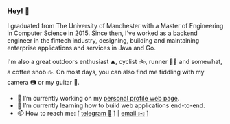 ### Hey! 👋

I graduated from The University of Manchester with a Master of Engineering in Computer Science in 2015. Since then, I've worked as a backend engineer in the fintech industry, designing, building and maintaining enterprise applications and services in Java and Go.

I'm also a great outdoors enthusiast ⛰, cyclist 🚲, runner 🏃‍♂️ and somewhat, a coffee snob ☕️. On most days, you can also find me fiddling with my camera 📷 or my guitar 🎸.

- 🔭 I’m currently working on my [personal profile web page](https://github.com/bgguna/me).
- 🌱 I’m currently learning how to build web applications end-to-end.
- 📫 How to reach me: [ [telegram 💬](t.me/bgguna) ] | [email ✉️](mailto:bogdan.guna@gmail.com) ]
